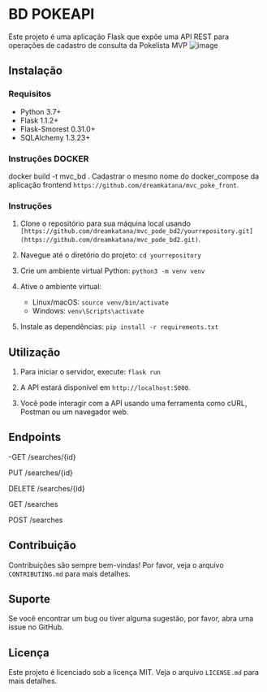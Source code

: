 # BD POKEAPI

Este projeto é uma aplicação Flask que expõe uma API REST para operações de cadastro de consulta da Pokelista MVP
![image](https://github.com/dreamkatana/mvc_pode_bd2/assets/7691411/a51fb788-f869-4882-98c3-c05b95936cc1)

## Instalação

### Requisitos
- Python 3.7+
- Flask 1.1.2+
- Flask-Smorest 0.31.0+
- SQLAlchemy 1.3.23+

### Instruções DOCKER
docker build -t mvc_bd . 
Cadastrar o mesmo nome do docker_compose da aplicação frontend `https://github.com/dreamkatana/mvc_poke_front`.


### Instruções

1. Clone o repositório para sua máquina local usando `[https://github.com/dreamkatana/mvc_pode_bd2/yourrepository.git](https://github.com/dreamkatana/mvc_pode_bd2.git)`.

2. Navegue até o diretório do projeto: `cd yourrepository`

3. Crie um ambiente virtual Python: `python3 -m venv venv`

4. Ative o ambiente virtual: 
    - Linux/macOS: `source venv/bin/activate`
    - Windows: `venv\Scripts\activate`

5. Instale as dependências: `pip install -r requirements.txt`

## Utilização

1. Para iniciar o servidor, execute: `flask run`

2. A API estará disponível em `http://localhost:5000`.

3. Você pode interagir com a API usando uma ferramenta como cURL, Postman ou um navegador web.

## Endpoints

-GET
/searches/{id}


PUT
/searches/{id}


DELETE
/searches/{id}


GET
/searches


POST
/searches

## Contribuição

Contribuições são sempre bem-vindas! Por favor, veja o arquivo `CONTRIBUTING.md` para mais detalhes.

## Suporte

Se você encontrar um bug ou tiver alguma sugestão, por favor, abra uma issue no GitHub.

## Licença

Este projeto é licenciado sob a licença MIT. Veja o arquivo `LICENSE.md` para mais detalhes.
